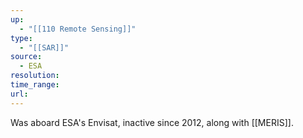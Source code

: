 ```yaml
---
up:
  - "[[110 Remote Sensing]]"
type:
  - "[[SAR]]"
source:
  - ESA
resolution: 
time_range: 
url:
---
```

Was aboard ESA's Envisat, inactive since 2012, along with [[MERIS]].